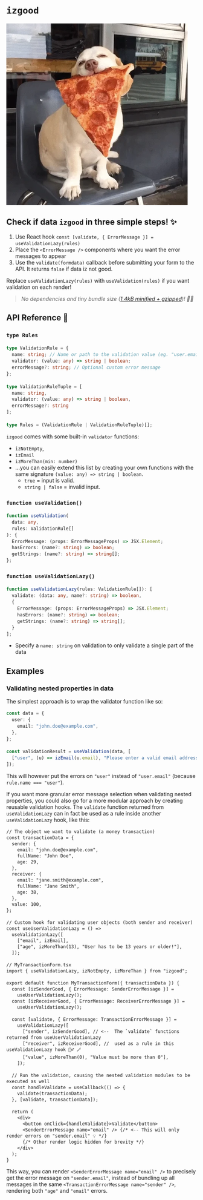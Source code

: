 # `izgood`

![Dog approves](media/dog.webp)

## Check if data `izgood` in three simple steps! ✨

1. Use React hook `const [validate, { ErrorMessage }] = useValidationLazy(rules)`
1. Place the `<ErrorMessage />` components where you want the error messages to appear
1. Use the `validate(formdata)` callback before submitting your form to the API. It returns `false` if data iz not good.

Replace `useValidationLazy(rules)` with `useValidation(rules)` if you want validation on each render!

> _No dependencies and tiny bundle size ([1.4kB minified + gzipped](https://bundlephobia.com/package/izgood))! 🧑‍💻_

## API Reference 📝

### `type Rules`

```ts
type ValidationRule = {
  name: string; // Name or path to the validation value (eg. "user.email" or "firstName")
  validator: (value: any) => string | boolean;
  errorMessage?: string; // Optional custom error message
};

type ValidationRuleTuple = [
  name: string,
  validator: (value: any) => string | boolean,
  errorMessage?: string
];

type Rules = (ValidationRule | ValidationRuleTuple)[];
```

`izgood` comes with some built-in `validator` functions:

- `izNotEmpty`,
- `izEmail`
- `izMoreThan(min: number)`
- ...you can easily extend this list by creating your own functions with the same signature `(value: any) => string | boolean`.
  - `true` = input is valid.
  - `string | false` = invalid input.

### `function useValidation()`

```ts
function useValidation(
  data: any,
  rules: ValidationRule[]
): {
  ErrorMessage: (props: ErrorMessageProps) => JSX.Element;
  hasErrors: (name?: string) => boolean;
  getStrings: (name?: string) => string[];
};
```

### `function useValidationLazy()`

```ts
function useValidationLazy(rules: ValidationRule[]): [
  validate: (data: any, name?: string) => boolean,
  {
    ErrorMessage: (props: ErrorMessageProps) => JSX.Element;
    hasErrors: (name?: string) => boolean;
    getStrings: (name?: string) => string[];
  }
];
```

- Specify a `name: string` on validation to only validate a single part of the data

## Examples

### Validating nested properties in data

The simplest approach is to wrap the validator function like so:

```ts
const data = {
  user: {
    email: "john.doe@example.com",
  },
};

const validationResult = useValidation(data, [
  ["user", (u) => izEmail(u.email), "Please enter a valid email address"],
]);
```

This will however put the errors on `"user"` instead of `"user.email"` (because `rule.name === "user"`).

If you want more granular error message selection when validating nested properties, you could also go for a more modular approach by creating reusable validation hooks. The `validate` function returned from `useValidationLazy` can in fact be used as a rule inside another `useValidationLazy` hook, like this:

```tsx
// The object we want to validate (a money transaction)
const transactionData = {
  sender: {
    email: "john.doe@example.com",
    fullName: "John Doe",
    age: 29,
  },
  receiver: {
    email: "jane.smith@example.com",
    fullName: "Jane Smith",
    age: 38,
  },
  value: 100,
};

// Custom hook for validating user objects (both sender and receiver)
const useUserValidationLazy = () =>
  useValidationLazy([
    ["email", izEmail],
    ["age", izMoreThan(13), "User has to be 13 years or older!"],
  ]);

// MyTransactionForm.tsx
import { useValidationLazy, izNotEmpty, izMoreThan } from "izgood";

export default function MyTransactionForm({ transactionData }) {
  const [izSenderGood, { ErrorMessage: SenderErrorMessage }] =
    useUserValidationLazy();
  const [izReceiverGood, { ErrorMessage: ReceiverErrorMessage }] =
    useUserValidationLazy();

  const [validate, { ErrorMessage: TransactionErrorMessage }] =
    useValidationLazy([
      ["sender", izSenderGood], // <--  The `validate` functions returned from useUserValidationLazy
      ["receiver", izReceiverGood], //  used as a rule in this useValidationLazy hook 💁‍♂️ 🪄
      ["value", izMoreThan(0), "Value must be more than 0"],
    ]);

  // Run the validation, causing the nested validation modules to be executed as well
  const handleValidate = useCallback(() => {
    validate(transactionData);
  }, [validate, transactionData]);

  return (
    <div>
      <button onClick={handleValidate}>Validate</button>
      <SenderErrorMessage name="email" /> {/* <-- This will only render errors on "sender.email" 💡 */}
      {/* Other render logic hidden for brevity */}
    </div>
  );
}
```

This way, you can render `<SenderErrorMessage name="email" />` to precisely get the error message on `"sender.email"`, instead of bundling up all messages in the same `<TransactionErrorMessage name="sender" />`, rendering both `"age"` and `"email"` errors.
